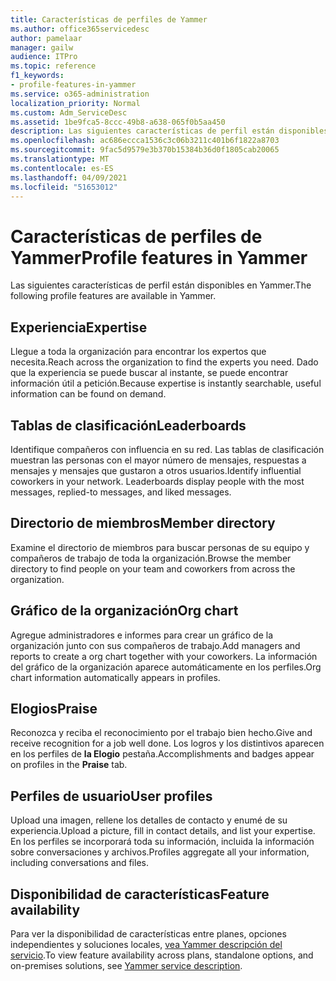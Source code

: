 ```yaml
---
title: Características de perfiles de Yammer
ms.author: office365servicedesc
author: pamelaar
manager: gailw
audience: ITPro
ms.topic: reference
f1_keywords:
- profile-features-in-yammer
ms.service: o365-administration
localization_priority: Normal
ms.custom: Adm_ServiceDesc
ms.assetid: 1be9fca5-8ccc-49b8-a638-065f0b5aa450
description: Las siguientes características de perfil están disponibles en Yammer.
ms.openlocfilehash: ac686eccca1536c3c06b3211c401b6f1822a8703
ms.sourcegitcommit: 9fac5d9579e3b370b15384b36d0f1805cab20065
ms.translationtype: MT
ms.contentlocale: es-ES
ms.lasthandoff: 04/09/2021
ms.locfileid: "51653012"
---
```

# <a name="profile-features-in-yammer"></a><span data-ttu-id="fd595-103">Características de perfiles de Yammer</span><span class="sxs-lookup"><span data-stu-id="fd595-103">Profile features in Yammer</span></span>

<span data-ttu-id="fd595-104">Las siguientes características de perfil están disponibles en Yammer.</span><span class="sxs-lookup"><span data-stu-id="fd595-104">The following profile features are available in Yammer.</span></span>
 
## <a name="expertise"></a><span data-ttu-id="fd595-105">Experiencia</span><span class="sxs-lookup"><span data-stu-id="fd595-105">Expertise</span></span>

<span data-ttu-id="fd595-106">Llegue a toda la organización para encontrar los expertos que necesita.</span><span class="sxs-lookup"><span data-stu-id="fd595-106">Reach across the organization to find the experts you need.</span></span> <span data-ttu-id="fd595-107">Dado que la experiencia se puede buscar al instante, se puede encontrar información útil a petición.</span><span class="sxs-lookup"><span data-stu-id="fd595-107">Because expertise is instantly searchable, useful information can be found on demand.</span></span>

## <a name="leaderboards"></a><span data-ttu-id="fd595-108">Tablas de clasificación</span><span class="sxs-lookup"><span data-stu-id="fd595-108">Leaderboards</span></span>

<span data-ttu-id="fd595-p102">Identifique compañeros con influencia en su red. Las tablas de clasificación muestran las personas con el mayor número de mensajes, respuestas a mensajes y mensajes que gustaron a otros usuarios.</span><span class="sxs-lookup"><span data-stu-id="fd595-p102">Identify influential coworkers in your network. Leaderboards display people with the most messages, replied-to messages, and liked messages.</span></span>

## <a name="member-directory"></a><span data-ttu-id="fd595-111">Directorio de miembros</span><span class="sxs-lookup"><span data-stu-id="fd595-111">Member directory</span></span>

<span data-ttu-id="fd595-112">Examine el directorio de miembros para buscar personas de su equipo y compañeros de trabajo de toda la organización.</span><span class="sxs-lookup"><span data-stu-id="fd595-112">Browse the member directory to find people on your team and coworkers from across the organization.</span></span>
  
## <a name="org-chart"></a><span data-ttu-id="fd595-113">Gráfico de la organización</span><span class="sxs-lookup"><span data-stu-id="fd595-113">Org chart</span></span>

<span data-ttu-id="fd595-114">Agregue administradores e informes para crear un gráfico de la organización junto con sus compañeros de trabajo.</span><span class="sxs-lookup"><span data-stu-id="fd595-114">Add managers and reports to create a org chart together with your coworkers.</span></span> <span data-ttu-id="fd595-115">La información del gráfico de la organización aparece automáticamente en los perfiles.</span><span class="sxs-lookup"><span data-stu-id="fd595-115">Org chart information automatically appears in profiles.</span></span>
  
## <a name="praise"></a><span data-ttu-id="fd595-116">Elogios</span><span class="sxs-lookup"><span data-stu-id="fd595-116">Praise</span></span>

<span data-ttu-id="fd595-117">Reconozca y reciba el reconocimiento por el trabajo bien hecho.</span><span class="sxs-lookup"><span data-stu-id="fd595-117">Give and receive recognition for a job well done.</span></span> <span data-ttu-id="fd595-118">Los logros y los distintivos aparecen en los perfiles de **la Elogio** pestaña.</span><span class="sxs-lookup"><span data-stu-id="fd595-118">Accomplishments and badges appear on profiles in the **Praise** tab.</span></span>
 
## <a name="user-profiles"></a><span data-ttu-id="fd595-119">Perfiles de usuario</span><span class="sxs-lookup"><span data-stu-id="fd595-119">User profiles</span></span>

<span data-ttu-id="fd595-120">Upload una imagen, rellene los detalles de contacto y enumé de su experiencia.</span><span class="sxs-lookup"><span data-stu-id="fd595-120">Upload a picture, fill in contact details, and list your expertise.</span></span> <span data-ttu-id="fd595-121">En los perfiles se incorporará toda su información, incluida la información sobre conversaciones y archivos.</span><span class="sxs-lookup"><span data-stu-id="fd595-121">Profiles aggregate all your information, including conversations and files.</span></span>
  
## <a name="feature-availability"></a><span data-ttu-id="fd595-122">Disponibilidad de características</span><span class="sxs-lookup"><span data-stu-id="fd595-122">Feature availability</span></span>

<span data-ttu-id="fd595-123">Para ver la disponibilidad de características entre planes, opciones independientes y soluciones locales, [vea Yammer descripción del servicio](yammer-service-description.md).</span><span class="sxs-lookup"><span data-stu-id="fd595-123">To view feature availability across plans, standalone options, and on-premises solutions, see [Yammer service description](yammer-service-description.md).</span></span>
  

